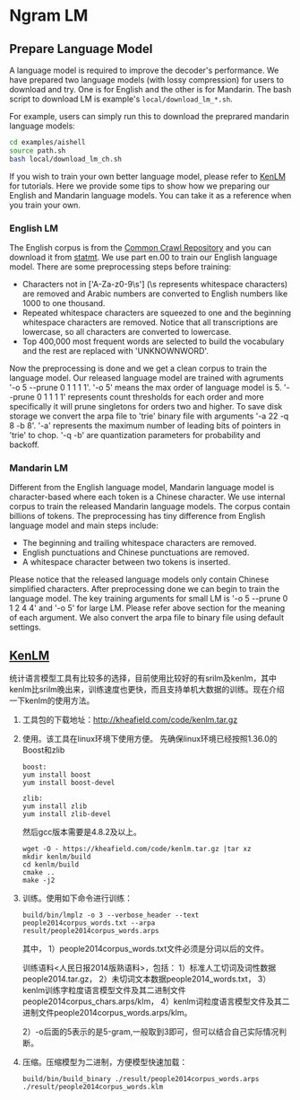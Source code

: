 # Ngram LM

## Prepare Language Model

A language model is required to improve the decoder's performance. We have prepared two language models (with lossy compression) for users to download and try. One is for English and the other is for Mandarin. The bash script to download LM is example's `local/download_lm_*.sh`.

For example, users can simply run this to download the preprared mandarin language models:

```bash
cd examples/aishell
source path.sh
bash local/download_lm_ch.sh
```

If you wish to train your own better language model, please refer to [KenLM](https://github.com/kpu/kenlm) for tutorials.
Here we provide some tips to show how we preparing our English and Mandarin language models.
You can take it as a reference when you train your own.

### English LM

The English corpus is from the [Common Crawl Repository](http://commoncrawl.org) and you can download it from [statmt](http://data.statmt.org/ngrams/deduped_en). We use part en.00 to train our English language model. There are some preprocessing steps before training:

  * Characters not in \['A-Za-z0-9\s'\] (\s represents whitespace characters) are removed and Arabic numbers are converted to English numbers like 1000 to one thousand.
  * Repeated whitespace characters are squeezed to one and the beginning whitespace characters are removed. Notice that all transcriptions are lowercase, so all characters are converted to lowercase.
  * Top 400,000 most frequent words are selected to build the vocabulary and the rest are replaced with 'UNKNOWNWORD'.

Now the preprocessing is done and we get a clean corpus to train the language model. Our released language model are trained with agruments '-o 5 --prune 0 1 1 1 1'. '-o 5' means the max order of language model is 5. '--prune 0 1 1 1 1' represents count thresholds for each order and more specifically it will prune singletons for orders two and higher. To save disk storage we convert the arpa file to 'trie' binary file with arguments '-a 22 -q 8 -b 8'. '-a' represents the maximum number of leading bits of pointers in 'trie' to chop. '-q -b' are quantization parameters for probability and backoff.

### Mandarin LM

Different from the English language model, Mandarin language model is character-based where each token is a Chinese character. We use internal corpus to train the released Mandarin language models. The corpus contain billions of tokens. The preprocessing has tiny difference from English language model and main steps include:

  * The beginning and trailing whitespace characters are removed.
  * English punctuations and Chinese punctuations are removed.
  * A whitespace character between two tokens is inserted.

Please notice that the released language models only contain Chinese simplified characters. After preprocessing done we can begin to train the language model. The key training arguments for small LM is '-o 5 --prune 0 1 2 4 4' and '-o 5' for large LM. Please refer above section for the meaning of each argument. We also convert the arpa file to binary file using default settings.



## [KenLM](http://kheafield.com/code/kenlm/)

统计语言模型工具有比较多的选择，目前使用比较好的有srilm及kenlm，其中kenlm比srilm晚出来，训练速度也更快，而且支持单机大数据的训练。现在介绍一下kenlm的使用方法。

1. 工具包的下载地址：http://kheafield.com/code/kenlm.tar.gz

2. 使用。该工具在linux环境下使用方便。 先确保linux环境已经按照1.36.0的Boost和zlib

   ```
   boost:
   yum install boost
   yum install boost-devel

   zlib:
   yum install zlib
   yum install zlib-devel
   ```

   然后gcc版本需要是4.8.2及以上。

   ```
   wget -O - https://kheafield.com/code/kenlm.tar.gz |tar xz
   mkdir kenlm/build
   cd kenlm/build
   cmake ..
   make -j2
   ```

3. 训练。使用如下命令进行训练：

   ```
   build/bin/lmplz -o 3 --verbose_header --text people2014corpus_words.txt --arpa result/people2014corpus_words.arps
   ```

   其中，
   1）people2014corpus_words.txt文件必须是分词以后的文件。

   训练语料<人民日报2014版熟语料>，包括： 1）标准人工切词及词性数据people2014.tar.gz， 2）未切词文本数据people2014_words.txt， 3）kenlm训练字粒度语言模型文件及其二进制文件people2014corpus_chars.arps/klm， 4）kenlm词粒度语言模型文件及其二进制文件people2014corpus_words.arps/klm。

   2）-o后面的5表示的是5-gram,一般取到3即可，但可以结合自己实际情况判断。

4. 压缩。压缩模型为二进制，方便模型快速加载：

   ```
   build/bin/build_binary ./result/people2014corpus_words.arps ./result/people2014corpus_words.klm
   ```